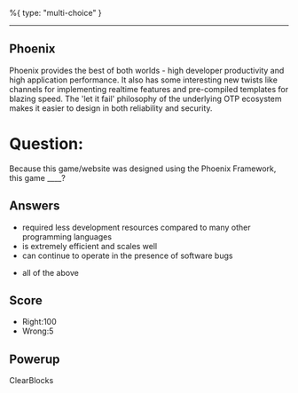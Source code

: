 %{
 type: "multi-choice"
}

---
## Phoenix
Phoenix provides the best of both worlds - high developer productivity and high application performance.
It also has some interesting new twists like channels for implementing realtime features
and pre-compiled templates for blazing speed.
The 'let it fail' philosophy of the underlying OTP ecosystem makes it easier
to design in both reliability and security.

# Question:
Because this game/website was designed using the Phoenix Framework,
this game ____?

## Answers
- required less development resources compared to many other programming languages
- is extremely efficient and scales well
- can continue to operate in the presence of software bugs
* all of the above


## Score
- Right:100
- Wrong:5

## Powerup
ClearBlocks

